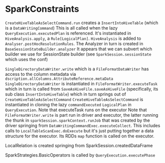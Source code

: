 # SparkConstraints

`CreateHiveTableAsSelectCommand.run` creates a `InsertIntoHiveTable` (which is a `DataWritingCommand`)
This is all called when the lazy `QueryExecution.executedPlan` is referenced.
It's instantiated in `HiveAnalysis.apply`, a `Rule[LogicalPlan]`.
`HiveAnalysis` is added to `Analyser.postHocResolutionRules`. The Analyzer in turn is created in `BaseSessionStateBuilder.analyzer`
It appears that we can subvert which builder we use for SessionState builder (see `SparkSession.sessionState` which uses the conf)

`SingleDirectoryDataWriter.write` which is a `FileFormatDataWriter` has access to the column metadata via `dscription.allColumns.AttributeReference.metaData`
`SingleDirectoryDataWriter` is instantiated in `FileFormatWriter.executeTask` which in turn is called from `SaveAsHiveFile.saveAsHiveFile` (specifically, its sub class `InsertIntoHiveTable`) which in turn springs out of `CreateHiveTableAsSelectCommand`
`CreateHiveTableAsSelectCommand` is instantiated in cloning the lazy `commandExecuted` `LogicalPlan` in `QueryExecution`.
Note that executeTask runs on the executor
Note that `FileFormatWriter.write` is part run in driver and executor, the latter running the thunk in `sparkSession.sparkContext.runJob` that was created by the driver springing from `DataWritingCommandExec.executeCollect`. This includes calls to `LocalTableScanExec.doExecute` but it's just putting together a data structure for the executor. Its RDDs `map` function is  called on the executor.

LocalRelation is created springing from SparkSession.createdDataFrame

SparkStrategies.BasicOperators is called by `QueryExecution.executePhase`
